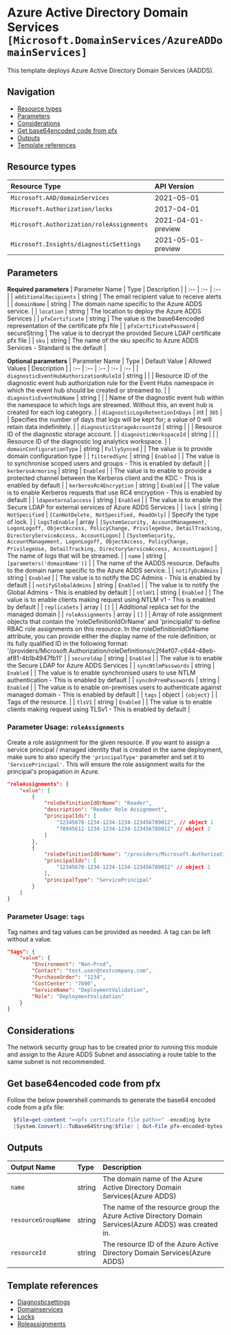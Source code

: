 # Azure Active Directory Domain Services `[Microsoft.DomainServices/AzureADDomainServices]`

This template deploys Azure Active Directory Domain Services (AADDS).

## Navigation

- [Resource types](#Resource-types)
- [Parameters](#Parameters)
- [Considerations](#Considerations)
- [Get base64encoded code from pfx](#Get-base64encoded-code-from-pfx)
- [Outputs](#Outputs)
- [Template references](#Template-references)

## Resource types

| Resource Type | API Version |
| :-- | :-- |
| `Microsoft.AAD/domainServices` | 2021-05-01 |
| `Microsoft.Authorization/locks` | 2017-04-01 |
| `Microsoft.Authorization/roleAssignments` | 2021-04-01-preview |
| `Microsoft.Insights/diagnosticSettings` | 2021-05-01-preview |

## Parameters

**Required parameters**
| Parameter Name | Type | Description |
| :-- | :-- | :-- |
| `additionalRecipients` | string | The email recipient value to receive alerts |
| `domainName` | string | The domain name specific to the Azure ADDS service. |
| `location` | string | The location to deploy the Azure ADDS Services |
| `pfxCertificate` | string | The value is the base64encoded representation of the certificate pfx file |
| `pfxCertificatePassword` | secureString | The value is to decrypt the provided Secure LDAP certificate pfx file |
| `sku` | string | The name of the sku specific to Azure ADDS Services - Standard is the default |

**Optional parameters**
| Parameter Name | Type | Default Value | Allowed Values | Description |
| :-- | :-- | :-- | :-- | :-- |
| `diagnosticEventHubAuthorizationRuleId` | string |  |  | Resource ID of the diagnostic event hub authorization rule for the Event Hubs namespace in which the event hub should be created or streamed to. |
| `diagnosticEventHubName` | string |  |  | Name of the diagnostic event hub within the namespace to which logs are streamed. Without this, an event hub is created for each log category. |
| `diagnosticLogsRetentionInDays` | int | `365` |  | Specifies the number of days that logs will be kept for; a value of 0 will retain data indefinitely. |
| `diagnosticStorageAccountId` | string |  |  | Resource ID of the diagnostic storage account. |
| `diagnosticWorkspaceId` | string |  |  | Resource ID of the diagnostic log analytics workspace. |
| `domainConfigurationType` | string | `FullySynced` |  | The value is to provide domain configuration type |
| `filteredSync` | string | `Enabled` |  | The value is to synchronise scoped users and groups - This is enabled by default |
| `kerberosArmoring` | string | `Enabled` |  | The value is to enable to provide a protected channel between the Kerberos client and the KDC - This is enabled by default |
| `kerberosRc4Encryption` | string | `Enabled` |  | The value is to enable Kerberos requests that use RC4 encryption - This is enabled by default |
| `ldapexternalaccess` | string | `Enabled` |  | The value is to enable the Secure LDAP for external services of Azure ADDS Services |
| `lock` | string | `NotSpecified` | `[CanNotDelete, NotSpecified, ReadOnly]` | Specify the type of lock. |
| `logsToEnable` | array | `[SystemSecurity, AccountManagement, LogonLogoff, ObjectAccess, PolicyChange, PrivilegeUse, DetailTracking, DirectoryServiceAccess, AccountLogon]` | `[SystemSecurity, AccountManagement, LogonLogoff, ObjectAccess, PolicyChange, PrivilegeUse, DetailTracking, DirectoryServiceAccess, AccountLogon]` | The name of logs that will be streamed. |
| `name` | string | `[parameters('domainName')]` |  | The name of the AADDS resource. Defaults to the domain name specific to the Azure ADDS service. |
| `notifyDcAdmins` | string | `Enabled` |  | The value is to notify the DC Admins - This is enabled by default  |
| `notifyGlobalAdmins` | string | `Enabled` |  | The value is to notify the Global Admins - This is enabled by default |
| `ntlmV1` | string | `Enabled` |  | The value is to enable clients making request using NTLM v1 - This is enabled by default |
| `replicaSets` | array | `[]` |  | Additional replica set for the managed domain |
| `roleAssignments` | array | `[]` |  | Array of role assignment objects that contain the 'roleDefinitionIdOrName' and 'principalId' to define RBAC role assignments on this resource. In the roleDefinitionIdOrName attribute, you can provide either the display name of the role definition, or its fully qualified ID in the following format: '/providers/Microsoft.Authorization/roleDefinitions/c2f4ef07-c644-48eb-af81-4b1b4947fb11' |
| `secureldap` | string | `Enabled` |  | The value is to enable the Secure LDAP for Azure ADDS Services |
| `syncNtlmPasswords` | string | `Enabled` |  | The value is to enable synchronised users to use NTLM authentication - This is enabled by default |
| `syncOnPremPasswords` | string | `Enabled` |  | The value is to enable on-premises users to authenticate against managed domain - This is enabled by default |
| `tags` | object | `{object}` |  | Tags of the resource. |
| `tlsV1` | string | `Enabled` |  | The value is to enable clients making request using TLSv1 - This is enabled by default |


### Parameter Usage: `roleAssignments`

Create a role assignment for the given resource. If you want to assign a service principal / managed identity that is created in the same deployment, make sure to also specify the `'principalType'` parameter and set it to `'ServicePrincipal'`. This will ensure the role assignment waits for the principal's propagation in Azure.

```json
"roleAssignments": {
    "value": [
        {
            "roleDefinitionIdOrName": "Reader",
            "description": "Reader Role Assignment",
            "principalIds": [
                "12345678-1234-1234-1234-123456789012", // object 1
                "78945612-1234-1234-1234-123456789012" // object 2
            ]
        },
        {
            "roleDefinitionIdOrName": "/providers/Microsoft.Authorization/roleDefinitions/c2f4ef07-c644-48eb-af81-4b1b4947fb11",
            "principalIds": [
                "12345678-1234-1234-1234-123456789012" // object 1
            ],
            "principalType": "ServicePrincipal"
        }
    ]
}
```

### Parameter Usage: `tags`

Tag names and tag values can be provided as needed. A tag can be left without a value.

```json
"tags": {
    "value": {
        "Environment": "Non-Prod",
        "Contact": "test.user@testcompany.com",
        "PurchaseOrder": "1234",
        "CostCenter": "7890",
        "ServiceName": "DeploymentValidation",
        "Role": "DeploymentValidation"
    }
}
```

## Considerations

The network security group has to be created prior to running this module and assign to the Azure ADDS Subnet and associating a route table to the same subnet is not recommended.

## Get base64encoded code from pfx
Follow the below powershell commands to generate the base64 encoded code from a pfx file:
```powershell
  $file=get-content "<<pfx certificate file path>>" -encoding byte
  [System.Convert]::ToBase64String($file) | Out-File pfx-encoded-bytes.txt
```

## Outputs

| Output Name | Type | Description |
| :-- | :-- | :-- |
| `name` | string | The domain name of the Azure Active Directory Domain Services(Azure ADDS) |
| `resourceGroupName` | string | The name of the resource group the Azure Active Directory Domain Services(Azure ADDS) was created in. |
| `resourceId` | string | The resource ID of the Azure Active Directory Domain Services(Azure ADDS) |

## Template references

- [Diagnosticsettings](https://docs.microsoft.com/en-us/azure/templates/Microsoft.Insights/2021-05-01-preview/diagnosticSettings)
- [Domainservices](https://docs.microsoft.com/en-us/azure/templates/Microsoft.AAD/2021-05-01/domainServices)
- [Locks](https://docs.microsoft.com/en-us/azure/templates/Microsoft.Authorization/2017-04-01/locks)
- [Roleassignments](https://docs.microsoft.com/en-us/azure/templates/Microsoft.Authorization/roleAssignments)
